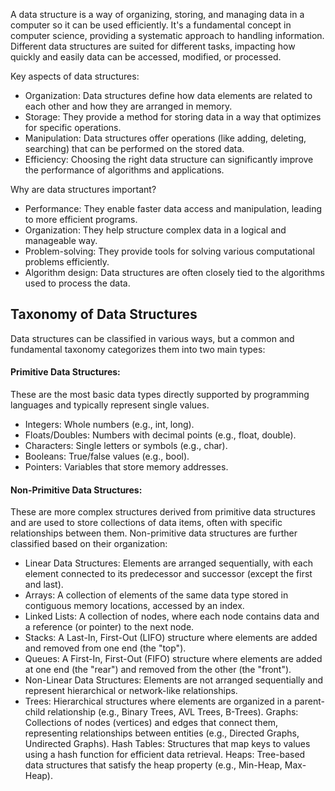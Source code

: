 A data structure is a way of organizing, storing, and managing data in a computer so it can be used efficiently. It's a fundamental concept in computer science, providing a systematic approach to handling information. Different data structures are suited for different tasks, impacting how quickly and easily data can be accessed, modified, or processed.  

Key aspects of data structures:
* Organization: Data structures define how data elements are related to each other and how they are arranged in memory. 
* Storage: They provide a method for storing data in a way that optimizes for specific operations. 
* Manipulation: Data structures offer operations (like adding, deleting, searching) that can be performed on the stored data. 
* Efficiency: Choosing the right data structure can significantly improve the performance of algorithms and applications.

Why are data structures important?
* Performance: They enable faster data access and manipulation, leading to more efficient programs. 
* Organization: They help structure complex data in a logical and manageable way. 
* Problem-solving: They provide tools for solving various computational problems efficiently. 
* Algorithm design: Data structures are often closely tied to the algorithms used to process the data. 

## Taxonomy of Data Structures
Data structures can be classified in various ways, but a common and fundamental taxonomy categorizes them into two main types:

#### Primitive Data Structures:
These are the most basic data types directly supported by programming languages and typically represent single values.
* Integers: Whole numbers (e.g., int, long).
* Floats/Doubles: Numbers with decimal points (e.g., float, double).
* Characters: Single letters or symbols (e.g., char).
* Booleans: True/false values (e.g., bool).
* Pointers: Variables that store memory addresses.

#### Non-Primitive Data Structures:
These are more complex structures derived from primitive data structures and are used to store collections of data items, often with specific relationships between them. Non-primitive data structures are further classified based on their organization:
* Linear Data Structures: Elements are arranged sequentially, with each element connected to its predecessor and successor (except the first and last).
* Arrays: A collection of elements of the same data type stored in contiguous memory locations, accessed by an index.
* Linked Lists: A collection of nodes, where each node contains data and a reference (or pointer) to the next node.
* Stacks: A Last-In, First-Out (LIFO) structure where elements are added and removed from one end (the "top").
* Queues: A First-In, First-Out (FIFO) structure where elements are added at one end (the "rear") and removed from the other (the "front").
* Non-Linear Data Structures: Elements are not arranged sequentially and represent hierarchical or network-like relationships.
* Trees: Hierarchical structures where elements are organized in a parent-child relationship (e.g., Binary Trees, AVL Trees, B-Trees).
Graphs: Collections of nodes (vertices) and edges that connect them, representing relationships between entities (e.g., Directed Graphs, Undirected Graphs).
Hash Tables: Structures that map keys to values using a hash function for efficient data retrieval.
Heaps: Tree-based data structures that satisfy the heap property (e.g., Min-Heap, Max-Heap).
